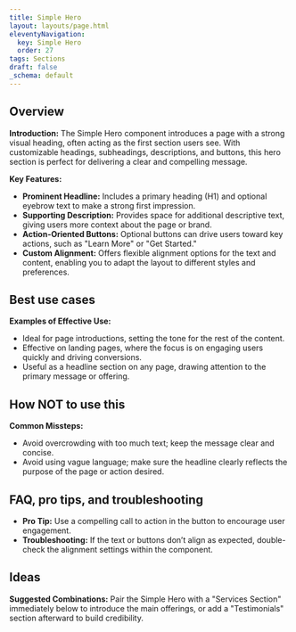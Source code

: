 ```yaml
---
title: Simple Hero
layout: layouts/page.html
eleventyNavigation:
  key: Simple Hero
  order: 27
tags: Sections
draft: false
_schema: default
---
```

## Overview
**Introduction:** The Simple Hero component introduces a page with a strong visual heading, often acting as the first section users see. With customizable headings, subheadings, descriptions, and buttons, this hero section is perfect for delivering a clear and compelling message.

**Key Features:** 
- **Prominent Headline:** Includes a primary heading (H1) and optional eyebrow text to make a strong first impression.
- **Supporting Description:** Provides space for additional descriptive text, giving users more context about the page or brand.
- **Action-Oriented Buttons:** Optional buttons can drive users toward key actions, such as "Learn More" or "Get Started."
- **Custom Alignment:** Offers flexible alignment options for the text and content, enabling you to adapt the layout to different styles and preferences.

## Best use cases
**Examples of Effective Use:** 
- Ideal for page introductions, setting the tone for the rest of the content.
- Effective on landing pages, where the focus is on engaging users quickly and driving conversions.
- Useful as a headline section on any page, drawing attention to the primary message or offering.

## How **NOT** to use this
**Common Missteps:** 
- Avoid overcrowding with too much text; keep the message clear and concise.
- Avoid using vague language; make sure the headline clearly reflects the purpose of the page or action desired.

## FAQ, pro tips, and troubleshooting
- **Pro Tip:** Use a compelling call to action in the button to encourage user engagement.
- **Troubleshooting:** If the text or buttons don’t align as expected, double-check the alignment settings within the component.

## Ideas
**Suggested Combinations:** Pair the Simple Hero with a "Services Section" immediately below to introduce the main offerings, or add a "Testimonials" section afterward to build credibility.



